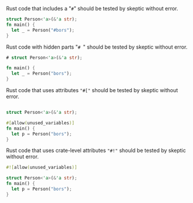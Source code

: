 Rust code that includes a "`#`" should be tested by skeptic without error.

```rust
struct Person<'a>(&'a str);
fn main() {
  let _ = Person("#bors");
}
```

Rust code with hidden parts "`# `" should be tested by skeptic without error.

```rust
# struct Person<'a>(&'a str);

fn main() {
  let _ = Person("bors");
}
```

Rust code that uses attributes `"#["` should be tested by skeptic without error.

```rust

struct Person<'a>(&'a str);

#[allow(unused_variables)]
fn main() {
  let p = Person("bors");
}
```

Rust code that uses crate-level attributes `"#!"` should be tested by skeptic without error.

```rust
#![allow(unused_variables)]

struct Person<'a>(&'a str);
fn main() {
  let p = Person("bors");
}
```
